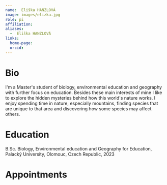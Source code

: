 ```yaml
---
name:  Eliška HANZLOVÁ
image: images/elizka.jpg
role: pi
affiliation: 
aliases:
  -  Eliška HANZLOVÁ
links:
  home-page: 
  orcid: 
---
```


# Bio

I'm a Master's student of biology, environmental education and geography with further focus on education. Besides these main interests of mine I like to explore the hidden mysteries behind how this world's nature works. I enjoy spending time in nature, especially mountains, finding species that are unique to that area and discovering how some species may affect others.



# Education

B.Sc. Biology, Environmental education and Geography for Education, Palacký University, Olomouc, Czech Republic, 2023

# Appointments

